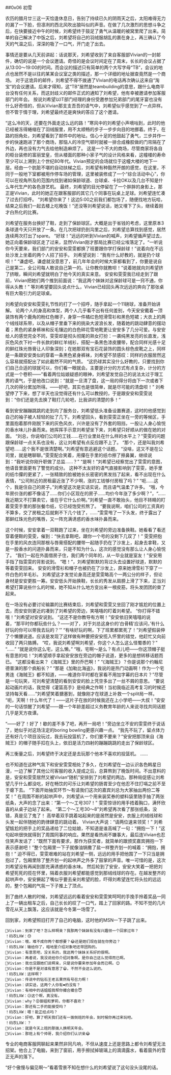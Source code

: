 ##0x06 初雪

农历的腊月廿三这一天恰逢休息日，告别了持续已久的阴雨天之后，太阳难得无力的漏了一下脸，但凛冽的西北风吹出狼叫似的声音。在做了几次激烈的思想斗争之后，在快要接近中午的时候，刘希望终于鼓足了勇气从温暖的被窝里爬了出来。简单的自己解决了中饭之后，刘希望将自己的羽绒服胡乱的裹在身上，再三确认了今天的气温之后，深深的吸了一口气，开门走了出去。

事情还是要从几天前讲起：话说那天，刘希望收到了来自客服部Vivian的一封邮件，确切的说是一个会议邀请。奇怪的是会议时间定在了周末，长长的会议占据了从13:00～19:00的时间。而会议的描述只有简单的两个大写字母“TB”，会议的地点也居然不是以往的某某会议室之类的描述，那一个详细的地址据查竟然是一个商场。
对于这诡异的邮件，刘希望不得不拨通了Vivian的电话再次确认这来自“淘宝”的会议邀请。后来才得知，这“TB”居然是teambuilding的意思，跟什么电商平台没有任何关系，而这封歧义的邮件正式的通知了刘希望，他有幸被邀请参加客服部门的年会。
按说刘希望以IT部门经理的身份受邀参加兄弟部门的尾牙宴也没有什么好奇怪的，但从Vivian那支支吾吾的语气中，刘希望似乎感觉到了一点异样。但不管于情于理，刘希望最终还是爽快的答应了这个邀请。

“这么冷的天，还要在外面走这么远的路！”寒风中的刘希望小声嘀咕到，此时的他已经被冻得蜷缩在了羽绒服里，用不太顺畅的步子一步步向目的地挪着。终于，在路的拐角处，刘希望看到了邮件中的地址。信心十足的他鼓起了勇气，三步并作一步的快速跑进了那个商场，那恼人的冷空气顿时就被一排合成橡胶做的门帘隔在了外边，再也没有力气去给他制造麻烦了。
这是一个不大的商场，尽管商家将各自的柜台装修的富丽堂皇，但从楼面的那种小家子气的设计风格来看，这幢楼的寿命至少可以上溯到上个世纪80年代。Vivian预定的会场就位于这幢大楼的地下一层。经由一个肮脏不堪的自动扶梯之后，刘希望有种豁然开朗的感觉，在这里，不同于一般地下室都被用作停车场的管理，这里被装修成了一个“综合活动中心”，你可以在视角所及的范围内找到诸如保龄球道、台球桌、卡拉OK以及几台不知是什么年代生产的各色游艺机。
最终，刘希望的目光停留在了一个胖胖的身影上，那正是Vivian，此时的她正在跟客服部的其它几个同事在玩桌上足球。刘希望连忙凑了过去打招呼。
“刘希望你来了！这边5:00之前我们都包场了，随便找地方玩哈，结束之后我们一起去楼上吃晚饭！”还没等刘希望说话，她又埋下了头，继续着刚才白热化的比赛。

刘希望在服务台换好了鞋，走到了保龄球区。大概是出于省钱的考虑，这里原本3条球道今天只开放了一条。在几次把球扔到沟里之后，刘希望总算找到感觉，居然连续两次打出了spare。
“好球！”远远的听到Vivian的喊声，刘希望循声望过去，她正向着保龄球区走了过来，显然Vivian刚才那局比赛已经尘埃落定了。“一听说你今天要来，我们部门的安安和雯雯都换了班要跟你学打保龄球！”说着向在不远处沙发上坐着的两个人招了招手。
刘希望说到：“我有什么好教的，就是扔个球呗！”
“谦虚吧，谦虚就没意思了，前几年年会的时候大家都看到了，你要是说自己是第二，全公司每人敢说自己第一的。让你教你就教呗！”说着她就向刘希望挤了挤眼，瞬间刘希望就明白了他今天的真实来意。
安安和雯雯我已经走到了跟前，Vivian把她们两个推到前面说：“我这两个妹妹对这保龄球可是一窍不通，你得从头教！”
等刘希望要回头说点什么，Vivian已经回头再次远远的奔向了那张桌有巨大吸引力的足球桌。

刘希望向安安和雯雯礼节性的打了一个招呼，随手拿起一个11磅球，准备开始讲解。
论两个人的身高和体型，两个人几乎看不出有任何差别，今天安安戴着一顶装饰有两个鹿角的粉红色帽子，身穿一件橘红色短滑雪衫和黑色短裙；大衣上的两个绒线球系带，以及从帽子里垂下来的挑染大波浪长发，随着她的跳动肆意的摆动着；黑色的紧身裤袜和反毛镶边的白色碎花雪地靴更让安安多了几分可爱。与安安给人的感觉完全不同，雯雯却是彻头彻尾的熟女打扮：一袭纯黑发亮的长直发，浅灰色风衣下衬一件长款的鲜红羊绒衫，搭配一条黑色漆皮腰带，配合同样光感十足的鲜红珠光唇膏让人印象深刻；在她那双有宝石花装饰的圆头棕色皮靴之上，同样是一条跟安安类似的穿着一条黑色紧身裤袜，刘希望不禁感叹：同样的衣服居然这么容易就搭配出了如此截然不同的气质。
“这扔球其实没什么好教的，只要找到你们自己合适的球就可以，你们看一眼就会。主要是计分的方式有点复杂，计分的方式是一个卷积——”看着两位姑娘疑惑的眼神，刘希望发觉自己的说法太过于理工男的语气，于是他改口说到：“就是一旦清了盘，这一局的得分将由下一次或者下几次的得分累加所得。——好吧，其实也是很简单，就是尽可能的清盘呗！”
刘希望停了下来，想了半天也没觉得还有什么可以教授的，于是跟安安和雯雯说到：“你们还是先去换了鞋打几轮吧，比我讲的清楚的多！”

看到安安蹦蹦跳跳的走到向了服务台，刘希望低头准备设置赛道，这时的他感觉到自己的袖子被人轻轻的扯了几下。刘希望回头，看到雯雯正坐在一旁的等候区，手里面抱着那件刚脱下来的灰色风衣，兴许是没有了外套的阻挡，一股让人身心愉悦的香水味儿扑鼻而来。她挥挥手示意刘希望坐下来，刘希望只好顺从的做在她的对面。
“刘总，你说咱们公司的工钱……在行业里处在什么样的水平上？”雯雯的问题跟保龄球一点关系也没有，这让刘希望有点反应跟不上了。
“那个，还是叫我刘希望吧……这个我不是很清楚啊。”刘希望有意逃避这个话题。
“没啥，这又不是在公司里，就是瞎聊聊。”雯雯配合笑着，用攥在手里的纸巾擦了擦鼻翼，继续说到：“我听说你刚升职做了总监……？”
“是啊！”刘希望已经察觉出了雯雯的意图，他语音里面更有了警觉的成分。
这种不太友好的语气直接影响到了雯雯，她手里的纸巾攥的更紧了，一张精致的脸被她长长密密的黑发挡了起来，看不出现在什么表情，“公司附近的房租最近涨了不少啊，涨的工钱够付房租了吗？”
“呃……这个，我是住自己的房子。”刘希望这次是实话实说，而且语气温柔了许多。
“哦，今年房价涨的都不像话了……你们小区现在的房子……均价今年涨了多少啊？”，“……我近期又不打算卖它，谁在乎它什么价啊。”刘希望一直不敢抬头，他目不转睛的盯着雯雯手里的那张餐巾纸，它已经饱受煎熬了。
“要我说啊，咱们公司的工资真的不算多，交了房租之后就剩不下几个钱了，……”雯雯甩了一下头发，终于露出了那鲜红珠光色的嘴唇，又一阵充满诱惑的香水味扑鼻而来。

这个时候，安安拿着一双鞋跑了过来，坐在刘希望的旁边准备换鞋。她看看了看还穿着便鞋的雯雯，催到：“快去拿鞋吧，跟你一个号的没剩下几双了！”
雯雯把抱在手里的风衣连同那根与唇膏搭配的腰带一起随手扔在了沙发上，起身去拿鞋，又是一股香水的问道扑鼻而来，只是不知为什么，这次的感觉没有那么让人身心愉悦了。
“我们一起在外面借房子住，我们两个同年的，从一毕业就是室友！”安安用手指了指雯雯的背影说到。
“嗯！”，刘希望默默的背过头去设置好球道，默默的等着雯雯回来。
安安的滑雪衫和帽子也被扔在了沙发上，原来她滑雪衫下穿了一件白色的羊毛衫。 刘希望这才发觉论身高还是雯雯略高个一两公分的样子，但论身材是安安更胜一筹。安安低头开始换鞋，长长的秀发从肩膀上滑了下来，正当刘希望打算说些什么的时候，她不知从什么地方变出来一根皮筋，将头发团团的束了起来。

在一场没有必要讨论输赢的比赛结束后，刘希望和雯雯又坐回了刚才尴尬的位置上去，而安安则更近的凑到了刘希望的旁边，笑嘻嘻的盯着刘希望。
“你打得不错哦！”刘希望对安安说到。
“这还不是你教导有方啊！”安安依旧笑嘻嘻的说着，“那平时你都玩些什么？——对了，对于刘总这身价的’白骨精’应该问，’有什么好玩的你可以带我去玩的？’”
“有啥好玩的啊，下了班累都累死了！”刘希望假装伸了个懒腰说道。应该是发现了这样做有种要把安安揽入怀里的错觉，他赶忙又向前收回了两只胳膊。
“哎，我说刘希望啊刘希望，你这个人怎么这么怪蜀黍的？”
“……”
“就是说你这么宅，这么懒。”
“哦，宅啊～是么？有点儿吧——你这顶帽子挺有意思的哈！”刘希望顺手拿起安安放在旁边的帽子说道，更多的是想转移话题而已。
“这都没看出来？《海贼王》里的乔巴啊！”
“《海贼王》？你是说那个约翰尼德普演的那个疯船长？”
“那是《加勒比海盗》，我说的是热门动画啊！作为一个宅男连《海贼王》都不知道，——难道你平时都在家看不用加字幕的日本片？”尽管是一句玩笑，可刘希望清楚的看到安安的脸上凭空多出了一丝不屑的意思。
“要说起动画片的话，我觉得《灌篮高手》是经典之作啊！当初我临近高考复习的时候还坚持每天看……”刘希望笑着搪塞到，就像刚才在球道上补救一个split局一样。
“呃，天啊！什么年代了！——这片子在放的时候我还在上小学吧——大叔！”安安的一句话惊醒了刘希望——跟一个年龄差超过义务教育年龄的人来说寻找共同话题几乎是天方夜谭。

“——好了！好了！歇的差不多了吧，再开一局吧！”旁边坐立不安的雯雯终于说话了，她似乎对这场注定的boring bowling更感兴趣一点。
“我先不玩了，留点体力还有好几个项目没玩过，我去玩投篮机了，你们要不要来？”安安把那顶来自《海贼王》的帽子随手扣在头上，依旧是活力四射的蹦蹦跳跳的走出了保龄球区。

再三衡量之后，刘希望终于决定还是去玩那个他本不喜欢的投篮机。
……

也不知道在这种气氛下和安安雯雯相处了多久，在刘希望在一边认识各色韩星日漫，一边了解了其他公司客服的收入提成之后，总算熬到了晚饭时间。不出意料的是，安安和雯雯居然又被Vivian“随机”安排到了刘希望的两边。那种局促感让刘希望几乎什么都没吃，好在畅饮的可乐让刘希望的肠胃至少在他忍不住打嗝之前不至于瘪下去。
“下面开始抽奖环节～有请我们这次的嘉宾刘总为大家抽出两份二等奖！”
在周围不断的起哄声中，刘希望从一个用来装奖券的塑料袋里随手抽了两张纸条，大声的念了出来：“第一个～工号307！”
雯雯惊讶的用手捂着胸口，满怀欣喜的从桌子边站了起来。
“第二个～工号30～8”刘希望再次看了那张纸条，没错，真是见了鬼了！
高举着双手跳着站起来的是居然是安安，衣服上的绒线球和头发一起伴随她的韵律肆意的跳动着。
Vivian大声说：“请两位速来领奖！”
刘希望尴尬的把手上的奖品递给了二位姑娘，不知道是谁高喊了一句：“拥抱一下！”这句起哄很快就得到了周围同事的响应。果然是看热闹不嫌事大，最后连Vivian也忍住笑声发话了：“既然下面有要求，那作为获奖者，就简单的跟颁奖嘉宾拥抱一下表示感谢吧！”整个包厢里一下子就像油锅撒了盐一样整齐划一的喊着：“拥抱，拥抱！”
迫不得已，雯雯艰难的站在刘希望一侧，远远的用手把他围了一下只当是拥抱过了，包厢里除了整齐划一的起哄声之外多了鼓掌的声音。唯一可惜的是，这次刘希望没有再闻到那充满诱惑的香水味。
然后轮到了安安，安安大笑着一把把刘希望死死的揽在怀里，隔着衣服刘希望都能感觉到那绒线球的存在。在越发整齐的起哄声中，安安撅起了嘴似乎要去亲刘希望的脸，吓得刘希望连忙将头拉的远远的，整个包厢的气氛一下子推上了顶点。

到了曲终人散的时候，刘希望远远的看着安安和雯雯笑呵呵的手挽手拎着奖品一同上了一辆出租车之后，自己长长的叹了一口气，踏上了回家的路。不知不觉的几片雪花从天上飘落，这应该就是今冬第一场雪了。

回到家，刘希望照旧打开了自己的电脑，这时他的MSN一下子跳了出来。

	🌈Vivian：到家了吧？怎么样啊亲？我那两个妹妹有没有兴趣领一个回家过年？
	！码农LXW：😓
	🌈Vivian：哦，难不成你两个都想要？😂还是她们现在就在你旁边？
	！码农LXW：输给你了，暗地里介绍对象吧还带团购的。
	🌈Vivian：有意思吧，没关系的，我这两个妹妹关系好的很啊。
	🌈Vivian：再者说，我没说给你介绍对象啊。是你自己这么觉得而已啊。
	🌈Vivian：我也没跟她们说啊亲，只是说你要来参加年会而已啊。😊
	🌈Vivian：你是不是对谁有意思了😁，不然不会这么说的。
	！码农LXW：这样啊？
	🌈Vivian：传说中的钻石王老五果然有号召力啊！
	🌈Vivian：讲实话，这两个人你有❤️的没有？
	🌈Vivian：有相中的话姐姐我帮你撮合撮合😇
	！码农LXW：😥这个啊，真没有。
	🌈Vivian：why？😡御姐和萝莉，你都不喜欢？
	🌈Vivian：那还有二手的能接受吗？
	！码农LXW：喂！能正经点吗？
	🌈Vivian：好吧，算了明天我们还有一拨倒班的年会，到时候你再过来玩吧。
	！码农LXW：？
	🌈Vivian：就是今天上班的那拨人换明天年会。
	🌈Vivian：那班上有个帅哥，我介绍你们认识亲😂

专业的电商客服网聊起来果然非同凡响，不但从速度上还是思路上都令刘希望无法招架。他合上了电脑，来到了窗前，用手擦拭掉玻璃上的滴滴露水，看着窗外的雪正无声的落下。

“好个傲慢与偏见啊～”看着雪景不知在想什么的刘希望说了这句没头没尾的话。